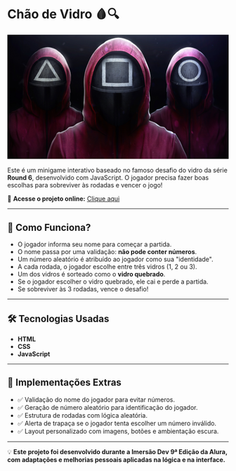 # Chão de Vidro 🩸🔍

![Prévia do Projeto](Images/background.jpeg)

Este é um minigame interativo baseado no famoso desafio do vidro da série **Round 6**, desenvolvido com JavaScript. O jogador precisa fazer boas escolhas para sobreviver às rodadas e vencer o jogo!

🚀 **Acesse o projeto online:** [Clique aqui](https://gabrielcotrimmiron.github.io/chao-de-vidro-jogo/)  

---

## 📌 Como Funciona?

- O jogador informa seu nome para começar a partida.  
- O nome passa por uma validação: **não pode conter números**.  
- Um número aleatório é atribuído ao jogador como sua "identidade".  
- A cada rodada, o jogador escolhe entre três vidros (1, 2 ou 3).  
- Um dos vidros é sorteado como o **vidro quebrado**.  
- Se o jogador escolher o vidro quebrado, ele cai e perde a partida.  
- Se sobreviver às 3 rodadas, vence o desafio!

---

## 🛠 Tecnologias Usadas

- **HTML**  
- **CSS**  
- **JavaScript**

---

## 🎯 Implementações Extras

- ✅ Validação do nome do jogador para evitar números.  
- ✅ Geração de número aleatório para identificação do jogador.  
- ✅ Estrutura de rodadas com lógica aleatória.  
- ✅ Alerta de trapaça se o jogador tenta escolher um número inválido.  
- ✅ Layout personalizado com imagens, botões e ambientação escura.

---

💡 **Este projeto foi desenvolvido durante a Imersão Dev 9ª Edição da Alura, com adaptações e melhorias pessoais aplicadas na lógica e na interface.**
